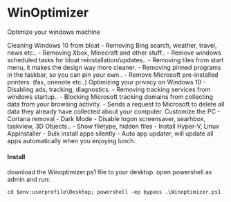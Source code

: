 # WinOptimizer
Optimize your windows machine

Cleaning Windows 10 from bloat
	- Removing Bing search, weather, travel, news etc..
	- Removing Xbox, Minecraft and other stuff..
	- Remove windows scheduled tasks for bloat reinstallation/updates..
	- Removing tiles from start menu, it makes the design way more cleaner.
	- Removing pinned programs in the taskbar, so you can pin your own..
	- Remove Microsoft pre-installed printers. (fax, onenote etc..)
Optimizing your privacy on Windows 10
	- Disabling ads, tracking, diagnostics.
	- Removing tracking services from windows startup..
	- Blocking Microsoft tracking domains from collecting data from your browsing activity.
	- Sends a request to Microsoft to delete all data they already have collected about your computer.
Customize the PC
	- Cortana removal
	- Dark Mode
	- Disable logon screensaver, searhbox, taskview, 3D Objects..
	- Show filetype, hidden files
	- Install Hyper-V, Linux
Appinstaller
	- Bulk install apps silently
	- Auto app updater, will update all apps automatically when you enjoying lunch.

#### Install
download the Winoptimizer.ps1 file to your desktop.
open powershell as admin and run:
```
cd $env:userprofile\Desktop; powershell -ep bypass .\Winoptimizer.ps1
```
